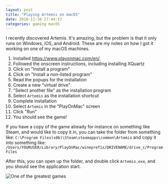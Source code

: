 ```yaml
---
layout: post
title: "Playing Artemis on macOS"
date: 2016-11-30 17:44:17
categories: gaming macOS
---
```


I recently discovered Artemis. It's amazing, but the problem is that it only runs
on Windows, iOS, and Android. These are my notes on how I got it working on one of
my macOS machines.

1. Installed https://www.playonmac.com/en/.
1. Followed the onscreen instructions, including installing XQuartz
1. Click on "Install a program"
1. Click on "Install a non-listed program"
1. Read the popups for the installation
1. Create a new "virtual drive"
1. "Select another file" as the installation program
1. Select `Artemis` as the installation shortcut
1. Complete installation
1. Select `Artemis` in the "PlayOnMac" screen
1. Click "Run"
1. You should see the game!

If you have a copy of the game already for instance on something like Steam,
and would like to copy it in, you can take the folder from something like:
`C:\Program Files(x86)\Steam\steamapps\common\Artemis` and copy it into something like:
`/Users/YOURUSER/Library/PlayOnMac/wineprefix/DRIVENAME/drive_c/Program Files`

After this, you can open up the folder, and double click `Artemis.exe`, and you should
see the application start.

![One of the greatest games](http://artemis.eochu.com/wp-content/uploads/2016/02/big-front.png)

